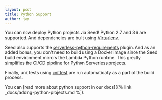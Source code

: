 ```yaml
---
layout: post
title: Python Support
author: jay
---
```


You can now deploy Python projects via Seed! Python 2.7 and 3.6 are supported. And dependencies are built using [Virtualenv](https://pypi.python.org/pypi/virtualenv).

Seed also supports the [serverless-python-requirements](https://github.com/UnitedIncome/serverless-python-requirements) plugin. And as an added bonus, you don't need to build using a Docker image since the Seed build environment mirrors the Lambda Python runtime. This greatly simplifies the CI/CD pipeline for Python Serverless projects.

Finally, unit tests using [unittest](https://docs.python.org/2/library/unittest.html#module-unittest) are run automatically as a part of the build process.

You can [read more about python support in our docs]({% link _docs/adding-python-projects.md %}).

